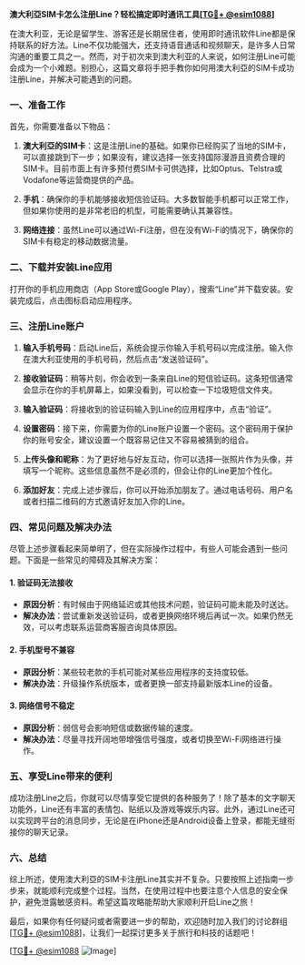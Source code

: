 **澳大利亞SIM卡怎么注册Line？轻松搞定即时通讯工具[[TG💪+ @esim1088](https://t.me/s/esim1088)]**

在澳大利亚，无论是留学生、游客还是长期居住者，使用即时通讯软件Line都是保持联系的好方法。Line不仅功能强大，还支持语音通话和视频聊天，是许多人日常沟通的重要工具之一。然而，对于初次来到澳大利亚的人来说，如何注册Line可能会成为一个小难题。别担心，这篇文章将手把手教你如何用澳大利亞的SIM卡成功注册Line，并解决可能遇到的问题。

### 一、准备工作

首先，你需要准备以下物品：

1. **澳大利亞的SIM卡**：这是注册Line的基础。如果你已经购买了当地的SIM卡，可以直接跳到下一步；如果没有，建议选择一张支持国际漫游且资费合理的SIM卡。目前市面上有许多预付费SIM卡可供选择，比如Optus、Telstra或Vodafone等运营商提供的产品。
   
2. **手机**：确保你的手机能够接收短信验证码。大多数智能手机都可以正常工作，但如果你使用的是非常老旧的机型，可能需要确认其兼容性。

3. **网络连接**：虽然Line可以通过Wi-Fi注册，但在没有Wi-Fi的情况下，确保你的SIM卡有稳定的移动数据流量。

### 二、下载并安装Line应用

打开你的手机应用商店（App Store或Google Play），搜索“Line”并下载安装。安装完成后，点击图标启动应用程序。

### 三、注册Line账户

1. **输入手机号码**：启动Line后，系统会提示你输入手机号码以完成注册。输入你在澳大利亚使用的手机号码，然后点击“发送验证码”。

2. **接收验证码**：稍等片刻，你会收到一条来自Line的短信验证码。这条短信通常会显示在你的手机屏幕上，如果没看到，可以检查一下垃圾短信文件夹。

3. **输入验证码**：将接收到的验证码输入到Line的应用程序中，点击“验证”。

4. **设置密码**：接下来，你需要为你的Line账户设置一个密码。这个密码用于保护你的账号安全，建议设置一个既容易记住又不容易被猜到的组合。

5. **上传头像和昵称**：为了更好地与好友互动，你可以选择一张照片作为头像，并填写一个昵称。这些信息虽然不是必须的，但会让你的Line更加个性化。

6. **添加好友**：完成上述步骤后，你可以开始添加朋友了。通过电话号码、用户名或者扫描二维码的方式邀请好友加入你的Line。

### 四、常见问题及解决办法

尽管上述步骤看起来简单明了，但在实际操作过程中，有些人可能会遇到一些问题。下面是一些常见的障碍及其解决方案：

#### 1. 验证码无法接收

- **原因分析**：有时候由于网络延迟或其他技术问题，验证码可能未能及时送达。
- **解决办法**：尝试重新发送验证码，或者更换网络环境后再试一次。如果仍然无效，可以考虑联系运营商客服咨询具体原因。

#### 2. 手机型号不兼容

- **原因分析**：某些较老款的手机可能对某些应用程序的支持度较低。
- **解决办法**：升级操作系统版本，或者更换一部支持最新版本Line的设备。

#### 3. 网络信号不稳定

- **原因分析**：弱信号会影响短信或数据传输的速度。
- **解决办法**：尽量寻找开阔地带增强信号强度，或者切换至Wi-Fi网络进行操作。

### 五、享受Line带来的便利

成功注册Line之后，你就可以尽情享受它提供的各种服务了！除了基本的文字聊天功能外，Line还有丰富的表情包、贴纸以及游戏等娱乐内容。此外，通过Line还可以实现跨平台的消息同步，无论是在iPhone还是Android设备上登录，都能无缝衔接你的聊天记录。

### 六、总结

综上所述，使用澳大利亞的SIM卡注册Line其实并不复杂。只要按照上述指南一步步来，就能顺利完成整个过程。当然，在使用过程中也要注意个人信息的安全保护，避免泄露敏感资料。希望这篇攻略能帮助大家顺利开启Line之旅！

最后，如果你有任何疑问或者需要进一步的帮助，欢迎随时加入我们的讨论群组[[TG💪+ @esim1088](https://t.me/s/esim1088)]，让我们一起探讨更多关于旅行和科技的话题吧！

[[TG💪+ @esim1088](https://t.me/s/esim1088) ![Image](https://i.postimg.cc/4NQfJmqS/Snipaste-2025-05-13-00-14-12.png)]